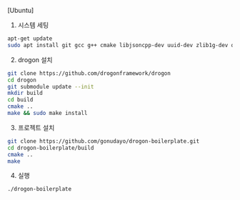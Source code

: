 [Ubuntu]

1. 시스템 세팅

```bash
apt-get update
sudo apt install git gcc g++ cmake libjsoncpp-dev uuid-dev zlib1g-dev openssl libssl-dev
```

2. drogon 설치

```bash
git clone https://github.com/drogonframework/drogon
cd drogon
git submodule update --init
mkdir build
cd build
cmake ..
make && sudo make install
```

3. 프로젝트 설치

```bash
git clone https://github.com/gonudayo/drogon-boilerplate.git
cd drogon-boilerplate/build
cmake ..
make
```

4. 실행

```bash
./drogon-boilerplate
```
